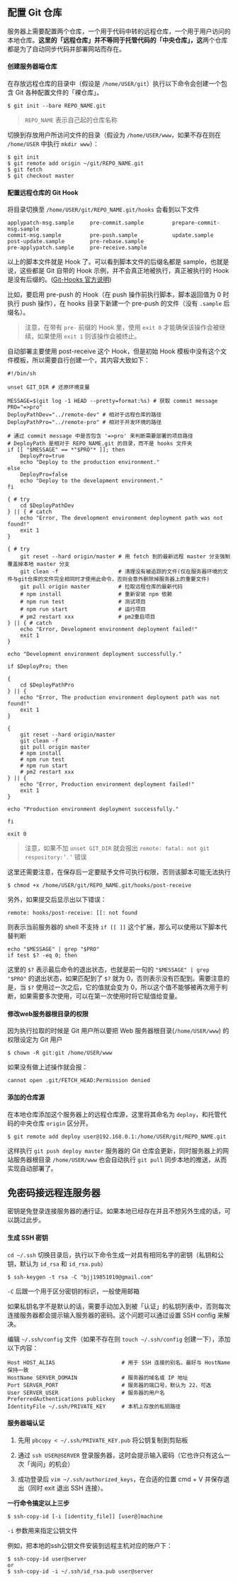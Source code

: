 ## 配置 Git 仓库

服务器上需要配置两个仓库，一个用于代码中转的远程仓库，一个用于用户访问的本地仓库。**这里的「远程仓库」并不等同于托管代码的「中央仓库」，这**两个仓库都是为了自动同步代码并部署网站而存在。

#### 创建服务器端仓库

在存放远程仓库的目录中（假设是 `/home/USER/git`）执行以下命令会创建一个包含 Git 各种配置文件的「裸仓库」。

```
$ git init --bare REPO_NAME.git
```

> `REPO_NAME` 表示自己起的仓库名称

切换到存放用户所访问文件的目录（假设为 `/home/USER/www`，如果不存在则在 `/home/USER` 中执行 `mkdir www`）：

```
$ git init
$ git remote add origin ~/git/REPO_NAME.git
$ git fetch
$ git checkout master
```

#### 配置远程仓库的 Git Hook

将目录切换至 `/home/USER/git/REPO_NAME.git/hooks` 会看到以下文件

```
applypatch-msg.sample     pre-commit.sample         prepare-commit-msg.sample
commit-msg.sample         pre-push.sample           update.sample
post-update.sample        pre-rebase.sample
pre-applypatch.sample     pre-receive.sample
```

以上的脚本文件就是 Hook 了。可以看到脚本文件的后缀名都是 sample，也就是说，这些都是 Git 自带的 Hook 示例，并不会真正地被执行，真正被执行的 Hook 是没有后缀的。([Git-Hooks 官方说明](https://git-scm.com/book/zh/v2/%E8%87%AA%E5%AE%9A%E4%B9%89-Git-Git-%E9%92%A9%E5%AD%90))

比如，要启用 pre-push 的 Hook（在 push 操作前执行脚本，脚本返回值为 0 时执行 push 操作），在 hooks 目录下新建一个 pre-push 的文件（没有 `.sample` 后缀名）。

> 注意，在带有 `pre-` 前缀的 Hook 里，使用 `exit 0` 才能确保该操作会被继续，如果使用 `exit 1` 则该操作会被终止。

自动部署主要使用 post-receive 这个 Hook，但是初始 Hook 模板中没有这个文件模板，所以需要自行创建一个，其内容大致如下：

```shell
#!/bin/sh

unset GIT_DIR # 还原环境变量

MESSAGE=$(git log -1 HEAD --pretty=format:%s) # 获取 commit message
PRO="=>pro"
DeployPathDev="../remote-dev" # 相对于远程仓库的路径
DeployPathPro="../remote-pro" # 相对于开发环境的路径

# 通过 commit message 中是否包含 '=>pro' 来判断需要部署的项目路径
# DeployPath 是相对于 REPO_NAME.git 的目录，而不是 hooks 文件夹
if [[ "$MESSAGE" == *"$PRO"* ]]; then
    DeployPro=true
    echo "Deploy to the production environment."
else
    DeployPro=false
    echo "Deploy to the development environment."
fi

{ # try
    cd $DeployPathDev
} || { # catch
    echo "Error, The development environment deployment path was not found!"
    exit 1
}

{ # try
    git reset --hard origin/master # 用 fetch 到的最新远程 master 分支强制覆盖掉本地 master 分支
    git clean -f                   # 清理没有被追踪的文件(仅在服务器环境的文件与git仓库的文件完全相同时才使用此命令，否则会意外删除掉服务器上的重要文件)
    git pull origin master         # 拉取远程仓库的最新代码
    # npm install                  # 重新安装 npm 依赖
    # npm run test                 # 测试项目
    # npm run start                # 运行项目
    # pm2 restart xxx              # pm2重启项目
} || { # catch
    echo "Error, Development environment deployment failed!"
    exit 1
}

echo "Development environment deployment successfully."

if $DeployPro; then

{
    cd $DeployPathPro
} || {
    echo "Error, The production environment deployment path was not found!"
    exit 1
}

{
    git reset --hard origin/master
    git clean -f
    git pull origin master
    # npm install
    # npm run test
    # npm run start
    # pm2 restart xxx
} || {
    echo "Error, Production environment deployment failed!"
    exit 1
}

echo "Production environment deployment successfully."

fi

exit 0

```

> 注意，如果不加 `unset GIT_DIR` 就会报出 `remote: fatal: not git respository:’.’` 错误

这里还需要注意，在保存后一定要赋予文件可执行权限，否则该脚本可能无法执行

```
$ chmod +x /home/USER/git/REPO_NAME.git/hooks/post-receive
```

另外，如果提交后显示出以下错误：

```
remote: hooks/post-receive: [[: not found
```

则表示当前服务器的 shell 不支持 `if [[ ]]` 这个扩展，那么可以使用以下脚本代替判断

```shell
echo "$MESSAGE" | grep "$PRO"
if test $? -eq 0; then
```

这里的 `$?` 表示最后命令的退出状态，也就是前一句的 `"$MESSAGE" | grep "$PRO"` 的退出状态，如果匹配到了 `$?` 就为 0，否则表示没有匹配到。需要注意的是，当 `$?` 使用过一次之后，它的值就会变为 0，所以这个值不能够被再次用于判断，如果需要多次使用，可以在第一次使用时将它赋值给变量。

#### 修改web服务器根目录的权限

因为执行拉取的时候是 Git 用户所以要把 Web 服务器根目录(`/home/USER/www`) 的权限设定为 Git 用户

```
$ chown -R git:git /home/USER/www
```

如果没有做上述操作就会报：

```
cannot open .git/FETCH_HEAD:Permission denied
```

#### 添加的仓库源

在本地仓库添加这个服务器上的远程仓库源，这里将其命名为 `deploy`，和托管代码的中央仓库 `origin` 区分开。

```
$ git remote add deploy user@192.168.0.1:/home/USER/git/REPO_NAME.git
```

这样执行 `git push deploy master` 服务器的 Git 仓库会更新，同时服务器上的网站服务器根目录 `/home/USER/www` 也会自动执行 `git pull` 同步本地的推送，从而实现自动部署了。



## 免密码接远程连服务器

密钥是免登录连接服务器的通行证。如果本地已经存在并且不想另外生成的话，可以跳过此步。

#### 生成 SSH 密钥

`cd ~/.ssh` 切换目录后，执行以下命令生成一对具有相同名字的密钥（私钥和公钥，默认为 `id_rsa` 和 `id_rsa.pub`）

```
$ ssh-keygen -t rsa -C "bjj19851010@gmail.com"
```

`-C` 后跟一个用于区分密钥的标识，一般使用邮箱

如果私钥名字不是默认的话，需要手动加入到被「认证」的私钥列表中，否则每次连接服务器都会提示输入服务器的密码。这个问题可以通过设置 SSH config 来解决。

编辑 `~/.ssh/config` 文件（如果不存在则 `touch ~/.ssh/config` 创建一下），添加以下内容：

```
Host HOST_ALIAS                     # 用于 SSH 连接的别名，最好与 HostName 保持一致
HostName SERVER_DOMAIN              # 服务器的域名或 IP 地址
Port SERVER_PORT                    # 服务器的端口号，默认为 22，可选
User SERVER_USER                    # 服务器的用户名
PreferredAuthentications publickey
IdentityFile ~/.ssh/PRIVATE_KEY     # 本机上存放的私钥路径
```

#### 服务器端认证

1) 先用 `pbcopy < ~/.ssh/PRIVATE_KEY.pub` 将公钥复制到剪贴板

2) 通过 `ssh USER@SERVER` 登录服务器，这时会提示输入密码（它也许只有这么一次「询问」的机会）

3) 成功登录后 `vim ~/.ssh/authorized_keys`，在合适的位置 cmd + V 并保存退出（同时 exit 退出 SSH 连接）。

**一行命令搞定以上三步**

```
$ ssh-copy-id [-i [identity_file]] [user@]machine
```

`-i` 参数用来指定公钥文件

例如，把本地的ssh公钥文件安装到远程主机对应的账户下：

```
$ ssh-copy-id user@server
or
$ ssh-copy-id -i ~/.ssh/id_rsa.pub user@server
```
